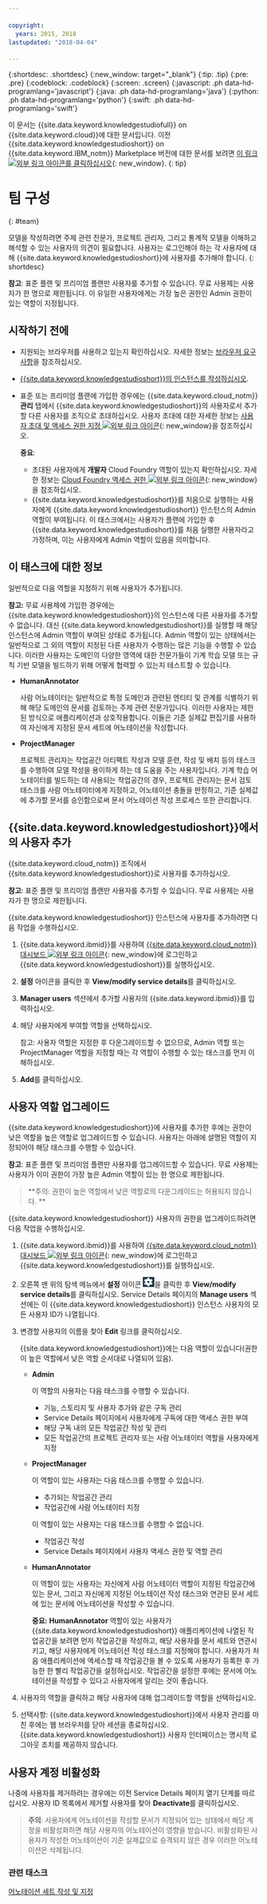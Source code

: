 ```yaml
---

copyright:
  years: 2015, 2018
lastupdated: "2018-04-04"

---
```


{:shortdesc: .shortdesc}
{:new_window: target="_blank"}
{:tip: .tip}
{:pre: .pre}
{:codeblock: .codeblock}
{:screen: .screen}
{:javascript: .ph data-hd-programlang='javascript'}
{:java: .ph data-hd-programlang='java'}
{:python: .ph data-hd-programlang='python'}
{:swift: .ph data-hd-programlang='swift'}

이 문서는 {{site.data.keyword.knowledgestudiofull}} on {{site.data.keyword.cloud}}에 대한 문서입니다. 이전 {{site.data.keyword.knowledgestudioshort}} on {{site.data.keyword.IBM_notm}} Marketplace 버전에 대한 문서를 보려면 [이 링크 ![외부 링크 아이콘](../../icons/launch-glyph.svg "외부 링크 아이콘")를 클릭하십시오](https://console.bluemix.net/docs/services/knowledge-studio/team.html){: new_window}.
{: tip}

# 팀 구성
{: #team}

모델을 작성하려면 주제 관련 전문가, 프로젝트 관리자, 그리고 통계적 모델을 이해하고 해석할 수 있는 사용자의 의견이 필요합니다. 사용자는 로그인해야 하는 각 사용자에 대해 {{site.data.keyword.knowledgestudioshort}}에 사용자를 추가해야 합니다.
{: shortdesc}

**참고**: 표준 플랜 및 프리미엄 플랜만 사용자를 추가할 수 있습니다. 무료 사용제는 사용자가 한 명으로 제한됩니다. 이 유일한 사용자에게는 가장 높은 권한인 Admin 권한이 있는 역할이 지정됩니다. 

## 시작하기 전에

- 지원되는 브라우저를 사용하고 있는지 확인하십시오. 자세한 정보는 [브라우저 요구사항](/docs/services/watson-knowledge-studio/system-requirements.html)을 참조하십시오. 
- [{{site.data.keyword.knowledgestudioshort}}의 인스턴스를 작성하십시오](/docs/services/watson-knowledge-studio/tutorials-create-project.html#instance). 
- 표준 또는 프리미엄 플랜에 가입한 경우에는 {{site.data.keyword.cloud_notm}} **관리** 탭에서 {{site.data.keyword.knowledgestudioshort}}의 사용자로서 추가할 다른 사용자를 조직으로 초대하십시오. 사용자 초대에 대한 자세한 정보는 [사용자 초대 및 액세스 권한 지정 ![외부 링크 아이콘](../../icons/launch-glyph.svg "외부 링크 아이콘")](https://console.bluemix.net/docs/iam/iamuserinv.html){: new_window}을 참조하십시오. 

  **중요**:

  - 초대된 사용자에게 **개발자** Cloud Foundry 역할이 있는지 확인하십시오. 자세한 정보는 [Cloud Foundry 액세스 권한 ![외부 링크 아이콘](../../icons/launch-glyph.svg "외부 링크 아이콘")](https://console.bluemix.net/docs/iam/cfaccess.html){: new_window}을 참조하십시오. 
  - {{site.data.keyword.knowledgestudioshort}}를 처음으로 실행하는 사용자에게 {{site.data.keyword.knowledgestudioshort}} 인스턴스의 Admin 역할이 부여됩니다. 이 태스크에서는 사용자가 플랜에 가입한 후 {{site.data.keyword.knowledgestudioshort}}를 처음 실행한 사용자라고 가정하며, 이는 사용자에게 Admin 역할이 있음을 의미합니다. 

## 이 태스크에 대한 정보

일반적으로 다음 역할을 지정하기 위해 사용자가 추가됩니다. 

**참고:** 무료 사용제에 가입한 경우에는 {{site.data.keyword.knowledgestudioshort}}의 인스턴스에 다른 사용자를 추가할 수 없습니다. 대신 {{site.data.keyword.knowledgestudioshort}}를 실행할 때 해당 인스턴스에 Admin 역할이 부여된 상태로 추가됩니다. Admin 역할이 있는 상태에서는 일반적으로 그 외의 역할이 지정된 다른 사용자가 수행하는 많은 기능을 수행할 수 있습니다. 이러한 사용자는 도메인의 다양한 영역에 대한 전문가들이 기계 학습 모델 또는 규칙 기반 모델을 빌드하기 위해 어떻게 협력할 수 있는지 테스트할 수 있습니다. 

- **HumanAnnotator**

    사람 어노테이터는 일반적으로 특정 도메인과 관련된 엔티티 및 관계를 식별하기 위해 해당 도메인의 문서를 검토하는 주제 관련 전문가입니다. 이러한 사용자는 제한된 방식으로 애플리케이션과 상호작용합니다. 이들은 기준 실제값 편집기를 사용하여 자신에게 지정된 문서 세트에 어노테이션을 작성합니다. 

- **ProjectManager**

    프로젝트 관리자는 작업공간 아티팩트 작성과 모델 훈련, 작성 및 배치 등의 태스크를 수행하여 모델 작성을 용이하게 하는 데 도움을 주는 사용자입니다. 기계 학습 어노테이터를 빌드하는 데 사용되는 작업공간의 경우, 프로젝트 관리자는 문서 검토 태스크를 사람 어노테이터에게 지정하고, 어노테이션 충돌을 판정하고, 기준 실제값에 추가할 문서를 승인함으로써 문서 어노테이션 작성 프로세스 또한 관리합니다. 

## {{site.data.keyword.knowledgestudioshort}}에서의 사용자 추가

{{site.data.keyword.cloud_notm}} 조직에서 {{site.data.keyword.knowledgestudioshort}}로 사용자를 추가하십시오. 

**참고**: 표준 플랜 및 프리미엄 플랜만 사용자를 추가할 수 있습니다. 무료 사용제는 사용자가 한 명으로 제한됩니다. 

{{site.data.keyword.knowledgestudioshort}} 인스턴스에 사용자를 추가하려면 다음 작업을 수행하십시오. 

1. {{site.data.keyword.ibmid}}를 사용하여 [{{site.data.keyword.cloud_notm}} 대시보드 ![외부 링크 아이콘](../../icons/launch-glyph.svg "외부 링크 아이콘")](https://console.bluemix.net/dashboard/apps/){: new_window}에 로그인하고 {{site.data.keyword.knowledgestudioshort}}를 실행하십시오. 
1. **설정** 아이콘을 클릭한 후 **View/modify service details**를 클릭하십시오. 
1. **Manager users** 섹션에서 추가할 사용자의 {{site.data.keyword.ibmid}}를 입력하십시오. 
1. 해당 사용자에게 부여할 역할을 선택하십시오. 

   참고: 사용자 역할은 지정한 후 다운그레이드할 수 없으므로, Admin 역할 또는 ProjectManager 역할을 지정할 때는 각 역할이 수행할 수 있는 태스크를 먼저 이해하십시오. 

1. **Add**를 클릭하십시오. 

## 사용자 역할 업그레이드

{{site.data.keyword.knowledgestudioshort}}에 사용자를 추가한 후에는 권한이 낮은 역할을 높은 역할로 업그레이드할 수 있습니다. 사용자는 아래에 설명된 역할이 지정되어야 해당 태스크를 수행할 수 있습니다. 

**참고**: 표준 플랜 및 프리미엄 플랜만 사용자를 업그레이드할 수 있습니다. 무료 사용제는 사용자가 이미 권한이 가장 높은 Admin 역할이 있는 한 명으로 제한됩니다. 

> **주의: 권한이 높은 역할에서 낮은 역할로의 다운그레이드는 허용되지 않습니다. **

{{site.data.keyword.knowledgestudioshort}} 사용자의 권한을 업그레이드하려면 다음 작업을 수행하십시오. 

1. {{site.data.keyword.ibmid}}를 사용하여 [{{site.data.keyword.cloud_notm}} 대시보드 ![외부 링크 아이콘](../../icons/launch-glyph.svg "외부 링크 아이콘")](https://console.bluemix.net/dashboard/apps/){: new_window}에 로그인하고 {{site.data.keyword.knowledgestudioshort}}를 실행하십시오. 
1. 오른쪽 맨 위의 탐색 메뉴에서 **설정** 아이콘 ![설정 아이콘](images/settings.png)을 클릭한 후 **View/modify service details**를 클릭하십시오. Service Details 페이지의 **Manage users** 섹션에는 이 {{site.data.keyword.knowledgestudioshort}} 인스턴스 사용자의 모든 사용자 ID가 나열됩니다. 
1. 변경할 사용자의 이름을 찾아 **Edit** 링크를 클릭하십시오. 

    {{site.data.keyword.knowledgestudioshort}}에는 다음 역할이 있습니다(권한이 높은 역할에서 낮은 역할 순서대로 나열되어 있음). 
    - **Admin**

      이 역할의 사용자는 다음 태스크를 수행할 수 있습니다. 

        - 기능, 스토리지 및 사용자 추가와 같은 구독 관리
        - Service Details 페이지에서 사용자에게 구독에 대한 액세스 권한 부여
        - 해당 구독 내의 모든 작업공간 작성 및 관리
        - 모든 작업공간의 프로젝트 관리자 또는 사람 어노테이터 역할을 사용자에게 지정

    - **ProjectManager**

      이 역할이 있는 사용자는 다음 태스크를 수행할 수 있습니다. 

      - 추가되는 작업공간 관리
      - 작업공간에 사람 어노테이터 지정

      이 역할이 있는 사용자는 다음 태스크를 수행할 수 없습니다. 

      - 작업공간 작성
      - Service Details 페이지에서 사용자 액세스 권한 및 역할 관리

    - **HumanAnnotator**

      이 역할이 있는 사용자는 자신에게 사람 어노테이터 역할이 지정된 작업공간에 있는 문서, 그리고 자신에게 지정된 어노테이션 작성 태스크와 연관된 문서 세트에 있는 문서에 어노테이션을 작성할 수 있습니다. 

      **중요:** **HumanAnnotator** 역할이 있는 사용자가 {{site.data.keyword.knowledgestudioshort}} 애플리케이션에 나열된 작업공간을 보려면 먼저 작업공간을 작성하고, 해당 사용자를 문서 세트와 연관시키고, 해당 사용자에게 어노테이션 작성 태스크를 지정해야 합니다. 사용자가 처음 애플리케이션에 액세스할 때 작업공간을 볼 수 있도록 사용자가 등록한 후 가능한 한 빨리 작업공간을 설정하십시오. 작업공간을 설정한 후에는 문서에 어노테이션을 작성할 수 있다고 사용자에게 알리는 것이 좋습니다. 

1. 사용자의 역할을 클릭하고 해당 사용자에 대해 업그레이드할 역할을 선택하십시오. 
1. 선택사항: {{site.data.keyword.knowledgestudioshort}}에서 사용자 관리를 마친 후에는 웹 브라우저를 닫아 세션을 종료하십시오. {{site.data.keyword.knowledgestudioshort}} 사용자 인터페이스는 명시적 로그아웃 조치를 제공하지 않습니다. 

## 사용자 계정 비활성화

나중에 사용자를 제거하려는 경우에는 이전 Service Details 페이지 열기 단계를 따르십시오. 사용자 ID 목록에서 제거할 사용자를 찾아 **Deactivate**를 클릭하십시오. 

> **주의**: 사용자에게 어노테이션을 작성할 문서가 지정되어 있는 상태에서 해당 계정을 비활성화하면 해당 사용자의 어노테이션이 영향을 받습니다. 비활성화된 사용자가 작성한 어노테이션이 기준 실제값으로 승격되지 않은 경우 이러한 어노테이션은 삭제됩니다. 

### 관련 태스크

[어노테이션 세트 작성 및 지정](/docs/services/watson-knowledge-studio/documents-for-annotation.html#wks_projdocsets)
